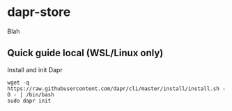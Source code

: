 # dapr-store

Blah

## Quick guide local (WSL/Linux only)
Install and init Dapr
```
wget -q https://raw.githubusercontent.com/dapr/cli/master/install/install.sh -O - | /bin/bash
sudo dapr init
```